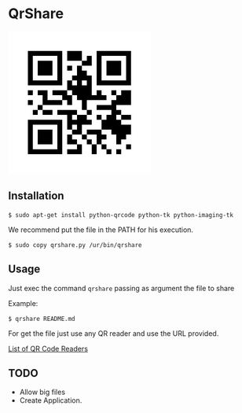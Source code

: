 # QrShare

![Alt text](logo.png?raw=true "QrShare")

## Installation

```
$ sudo apt-get install python-qrcode python-tk python-imaging-tk
```

We recommend put the file in the PATH for his execution.

```
$ sudo copy qrshare.py /ur/bin/qrshare
```

## Usage

Just exec the command `qrshare` passing as argument the file to share

Example:

```
$ qrshare README.md
```

For get the file just use any QR reader and use the URL provided.

[List of QR Code Readers](http://www.708media.com/qrcode/qr-code-readers-iphone-android-blackberry-windows-phone-7)


## TODO

* Allow big files
* Create Application.
